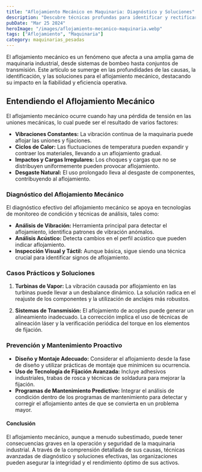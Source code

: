 ```yaml
---
title: "Aflojamiento Mecánico en Maquinaria: Diagnóstico y Soluciones"
description: "Descubre técnicas profundas para identificar y rectificar el aflojamiento mecánico, crucial para el mantenimiento preventivo y la eficiencia de la maquinaria industrial."
pubDate: "Mar 25 2024"
heroImage: "/images/aflojamiento-mecanico-maquinaria.webp"
tags: ["Aflojamiento", "Maquinaria"]
category: maquinarias_pesadas
---
```


El aflojamiento mecánico es un fenómeno que afecta a una amplia gama de maquinaria industrial, desde sistemas de bombeo hasta conjuntos de transmisión. Este artículo se sumerge en las profundidades de las causas, la identificación, y las soluciones para el aflojamiento mecánico, destacando su impacto en la fiabilidad y eficiencia operativa.

## Entendiendo el Aflojamiento Mecánico

El aflojamiento mecánico ocurre cuando hay una pérdida de tensión en las uniones mecánicas, lo cual puede ser el resultado de varios factores:

- **Vibraciones Constantes:** La vibración continua de la maquinaria puede aflojar las uniones y fijaciones.
- **Ciclos de Calor:** Las fluctuaciones de temperatura pueden expandir y contraer los materiales, llevando a un aflojamiento gradual.
- **Impactos y Cargas Irregulares:** Los choques y cargas que no se distribuyen uniformemente pueden provocar aflojamiento.
- **Desgaste Natural:** El uso prolongado lleva al desgaste de componentes, contribuyendo al aflojamiento.

### Diagnóstico del Aflojamiento Mecánico

El diagnóstico efectivo del aflojamiento mecánico se apoya en tecnologías de monitoreo de condición y técnicas de análisis, tales como:

- **Análisis de Vibración:** Herramienta principal para detectar el aflojamiento, identifica patrones de vibración anómalos.
- **Análisis Acústico:** Detecta cambios en el perfil acústico que pueden indicar aflojamiento.
- **Inspección Visual y Táctil:** Aunque básica, sigue siendo una técnica crucial para identificar signos de aflojamiento.

### Casos Prácticos y Soluciones

1. **Turbinas de Vapor:** La vibración causada por aflojamiento en las turbinas puede llevar a un desbalance dinámico. La solución radica en el reajuste de los componentes y la utilización de anclajes más robustos.

2. **Sistemas de Transmisión:** El aflojamiento de acoples puede generar un alineamiento inadecuado. La corrección implica el uso de técnicas de alineación láser y la verificación periódica del torque en los elementos de fijación.

### Prevención y Mantenimiento Proactivo

- **Diseño y Montaje Adecuado:** Considerar el aflojamiento desde la fase de diseño y utilizar prácticas de montaje que minimicen su ocurrencia.
- **Uso de Tecnología de Fijación Avanzada:** Incluye adhesivos industriales, trabas de rosca y técnicas de soldadura para mejorar la fijación.
- **Programas de Mantenimiento Predictivo:** Integrar el análisis de condición dentro de los programas de mantenimiento para detectar y corregir el aflojamiento antes de que se convierta en un problema mayor.

#### Conclusión

El aflojamiento mecánico, aunque a menudo subestimado, puede tener consecuencias graves en la operación y seguridad de la maquinaria industrial. A través de la comprensión detallada de sus causas, técnicas avanzadas de diagnóstico y soluciones efectivas, las organizaciones pueden asegurar la integridad y el rendimiento óptimo de sus activos.
